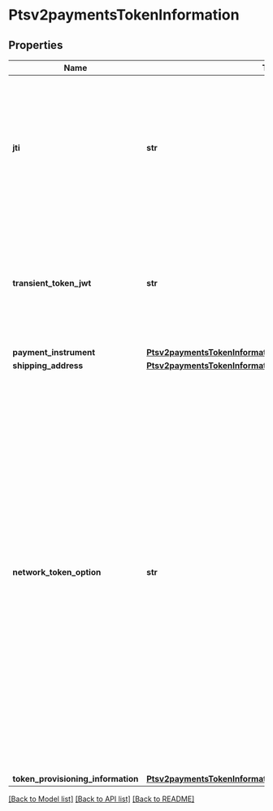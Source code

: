 # Ptsv2paymentsTokenInformation

## Properties
Name | Type | Description | Notes
------------ | ------------- | ------------- | -------------
**jti** | **str** | TMS Transient Token, 64 hexadecimal id value representing captured payment credentials (including Sensitive Authentication Data, e.g. CVV).  | [optional] 
**transient_token_jwt** | **str** | Flex API Transient Token encoded as JWT (JSON Web Token), e.g. Flex microform or Unified Payment checkout result.  | [optional] 
**payment_instrument** | [**Ptsv2paymentsTokenInformationPaymentInstrument**](Ptsv2paymentsTokenInformationPaymentInstrument.md) |  | [optional] 
**shipping_address** | [**Ptsv2paymentsTokenInformationShippingAddress**](Ptsv2paymentsTokenInformationShippingAddress.md) |  | [optional] 
**network_token_option** | **str** | Indicates whether a payment network token associated with a TMS token should be used for authorization. This field can contain one of following values:  - &#x60;ignore&#x60;: Use a tokenized card number for an authorization, even if the TMS token has an associated payment network token. - &#x60;prefer&#x60;: (Default) Use an associated payment network token for an authorization if the TMS token has one; otherwise, use the tokenized card number.  | [optional] 
**token_provisioning_information** | [**Ptsv2paymentsTokenInformationTokenProvisioningInformation**](Ptsv2paymentsTokenInformationTokenProvisioningInformation.md) |  | [optional] 

[[Back to Model list]](../README.md#documentation-for-models) [[Back to API list]](../README.md#documentation-for-api-endpoints) [[Back to README]](../README.md)


